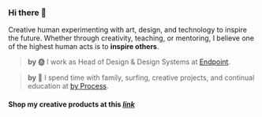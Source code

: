 ### Hi there 👋

Creative human experimenting with art, design, and technology to inspire the future. Whether through creativity, teaching, or mentoring, I believe one of the highest human acts is to **inspire others**.

> **by 🌞** I work as Head of Design & Design Systems at [Endpoint](https://endpointclosing.com).

> **by 🌚** I spend time with family, surfing, creative projects, and continual education at [by Process](https://linktr.ee/davidbanthony).

#### Shop my creative products at this [*link*](https://byprocess.com/collections/all)
